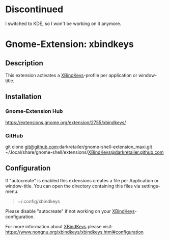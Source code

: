 # Discontinued
I switched to KDE, so I won't be working on it anymore.

# Gnome-Extension: xbindkeys

## Description
This extension activates a [XBindKeys](https://www.nongnu.org/xbindkeys/xbindkeys.html)-profile per application or window-title.

## Installation
### Gnome-Extension Hub
https://extensions.gnome.org/extension/2755/xbindkeys/

### GitHub
git clone git@github.com:darkretailer/gnome-shell-extension_maxi.git ~/.local/share/gnome-shell/extensions/XBindKeys@darkretailer.github.com


## Configuration

If "autocreate" is enabled this extensions creates a file per Application or window-title.
You can open the directory containing this files via settings-menu.
> ~/.config/xbindkeys

Please disable "autocreate" if not working on your [XBindKeys](https://www.nongnu.org/xbindkeys/xbindkeys.html)-configuration.

For more information about [XBindKeys](https://www.nongnu.org/xbindkeys/xbindkeys.html) please visit:
https://www.nongnu.org/xbindkeys/xbindkeys.html#configuration
